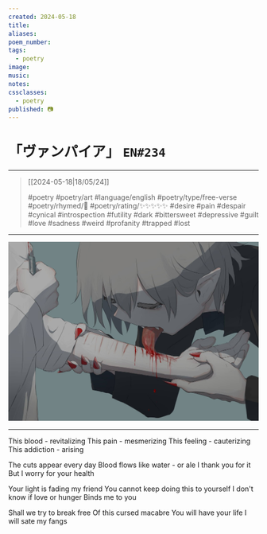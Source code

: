 ```yaml
---
created: 2024-05-18
title:
aliases:
poem_number:
tags:
  - poetry
image:
music:
notes:
cssclasses:
  - poetry
published: 📷
---
```

# 「ヴァンパイア」 `EN#234`

---

> [[2024-05-18|18/05/24]]
> 
> #poetry 
> #poetry/art 
> #language/english 
> #poetry/type/free-verse 
> #poetry/rhymed/🔴 
> #poetry/rating/✨✨✨✨✨ 
> #desire #pain #despair  #cynical #introspection #futility #dark #bittersweet #depressive #guilt #love #sadness #weird #profanity #trapped #lost 

---

![poem-ヴァンパイア](../!art/poem-ヴァンパイア.jpg)


---

This blood - revitalizing
This pain - mesmerizing 
This feeling - cauterizing 
This addiction - arising

The cuts appear every day
Blood flows like water - or ale
I thank you for it
But I worry for your health

Your light is fading my friend
You cannot keep doing this to yourself
I don't know if love or hunger
Binds me to you

Shall we try to break free
Of this cursed macabre 
You will have your life
I will sate my fangs